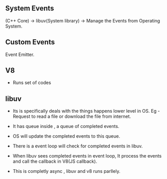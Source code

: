 
System Events 
-------------

 (C++ Core) -> libuv(System library) -> Manage the Events from Operating System.

Custom Events 
-------------

Event Emitter.

V8  
---
- Runs set of codes 

libuv 
-----

- Its is specifically deals with the things happens lower level in OS.
Eg - Request to read  a file or download the file from internet.

- It has queue inside , a queue of completed events. 
- OS will update the completed events to this queue.
- There is a event loop will check for completed events in libuv. 
- When libuv sees completed events in event loop, It process the events and call the callback in V8(JS callback). 
- This is completly async , libuv and v8 runs parllely.






